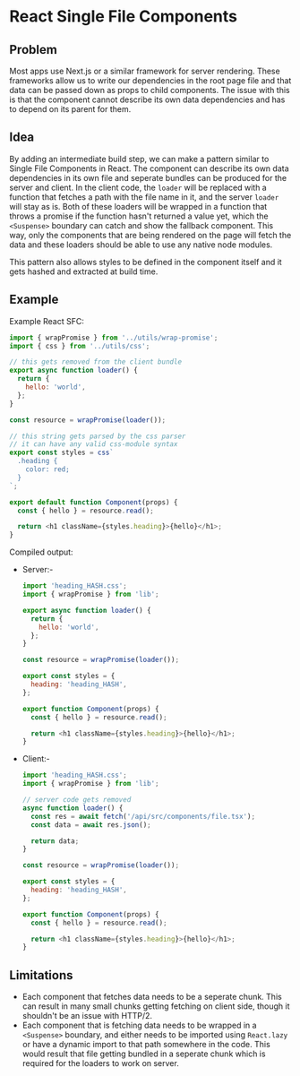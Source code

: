 # React Single File Components

## Problem

Most apps use Next.js or a similar framework for server rendering. These frameworks allow us to write our dependencies in the root page file and that data can be passed down as props to child components. The issue with this is that the component cannot describe its own data dependencies and has to depend on its parent for them.

## Idea

By adding an intermediate build step, we can make a pattern similar to Single File Components in React. The component can describe its own data dependencies in its own file and seperate bundles can be produced for the server and client. In the client code, the `loader` will be replaced with a function that fetches a path with the file name in it, and the server `loader` will stay as is. Both of these loaders will be wrapped in a function that throws a promise if the function hasn't returned a value yet, which the `<Suspense>` boundary can catch and show the fallback component. This way, only the components that are being rendered on the page will fetch the data and these loaders should be able to use any native node modules.

This pattern also allows styles to be defined in the component itself and it gets hashed and extracted at build time.

## Example

Example React SFC:

```js
import { wrapPromise } from '../utils/wrap-promise';
import { css } from '../utils/css';

// this gets removed from the client bundle
export async function loader() {
  return {
    hello: 'world',
  };
}

const resource = wrapPromise(loader());

// this string gets parsed by the css parser
// it can have any valid css-module syntax
export const styles = css`
  .heading {
    color: red;
  }
`;

export default function Component(props) {
  const { hello } = resource.read();

  return <h1 className={styles.heading}>{hello}</h1>;
}
```

Compiled output:

- Server:-

  ```js
  import 'heading_HASH.css';
  import { wrapPromise } from 'lib';

  export async function loader() {
    return {
      hello: 'world',
    };
  }

  const resource = wrapPromise(loader());

  export const styles = {
    heading: 'heading_HASH',
  };

  export function Component(props) {
    const { hello } = resource.read();

    return <h1 className={styles.heading}>{hello}</h1>;
  }
  ```

- Client:-

  ```js
  import 'heading_HASH.css';
  import { wrapPromise } from 'lib';

  // server code gets removed
  async function loader() {
    const res = await fetch('/api/src/components/file.tsx');
    const data = await res.json();

    return data;
  }

  const resource = wrapPromise(loader());

  export const styles = {
    heading: 'heading_HASH',
  };

  export function Component(props) {
    const { hello } = resource.read();

    return <h1 className={styles.heading}>{hello}</h1>;
  }
  ```

## Limitations

- Each component that fetches data needs to be a seperate chunk. This can result in many small chunks getting fetching on client side, though it shouldn't be an issue with HTTP/2.
- Each component that is fetching data needs to be wrapped in a `<Suspense>` boundary, and either needs to be imported using `React.lazy` or have a dynamic import to that path somewhere in the code. This would result that file getting bundled in a seperate chunk which is required for the loaders to work on server.
